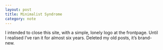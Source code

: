```yaml
---
layout: post
title: Minimalist Syndrome
category: note
---
```


<div class=txt>
<p>I intended to close this site, with a simple, lonely logo at the frontpage. Until I realised I’ve ran it for almost six years. Deleted my old posts, it’s brand-new.</p>
</div>